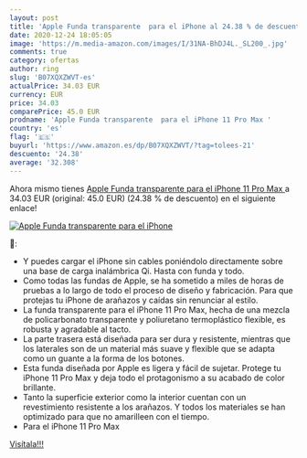 ```yaml
---
layout: post
title: 'Apple Funda transparente  para el iPhone al 24.38 % de descuento'
date: 2020-12-24 18:05:05
image: 'https://m.media-amazon.com/images/I/31NA-BhDJ4L._SL200_.jpg'
comments: true
category: ofertas
author: ring
slug: 'B07XQXZWVT-es'
actualPrice: 34.03 EUR
currency: EUR
price: 34.03
comparePrice: 45.0 EUR
prodname: 'Apple Funda transparente  para el iPhone 11 Pro Max '
country: 'es'
flag: '🇪🇸'
buyurl: 'https://www.amazon.es/dp/B07XQXZWVT/?tag=tolees-21'
descuento: '24.38'
average: '32.308'
---
```


Ahora mismo tienes [Apple Funda transparente  para el iPhone 11 Pro Max ](https://www.amazon.es/dp/B07XQXZWVT/?tag=tolees-21) a 34.03 EUR (original: 45.0 EUR) (24.38 %  de descuento) en el siguiente enlace!

[![Apple Funda transparente  para el iPhone](https://m.media-amazon.com/images/I/31NA-BhDJ4L._SL200_.jpg)](https://www.amazon.es/dp/B07XQXZWVT/?tag=tolees-21)

🔎:

- Y puedes cargar el iPhone sin cables poniéndolo directamente sobre una base de carga inalámbrica Qi. Hasta con funda y todo.
- Como todas las fundas de Apple, se ha sometido a miles de horas de pruebas a lo largo de todo el proceso de diseño y fabricación. Para que protejas tu iPhone de arañazos y caídas sin renunciar al estilo.
- La funda transparente para el iPhone 11 Pro Max, hecha de una mezcla de policarbonato transparente y poliuretano termoplástico flexible, es robusta y agradable al tacto.
- La parte trasera está diseñada para ser dura y resistente, mientras que los laterales son de un material más suave y flexible que se adapta como un guante a la forma de los botones.
- Esta funda diseñada por Apple es ligera y fácil de sujetar. Protege tu iPhone 11 Pro Max y deja todo el protagonismo a su acabado de color brillante.
- Tanto la superficie exterior como la interior cuentan con un revestimiento resistente a los arañazos. Y todos los materiales se han optimizado para que no amarilleen con el tiempo.
- Para el iPhone 11 Pro Max

[Visítala!!!](https://www.amazon.es/dp/B07XQXZWVT/?tag=tolees-21)
